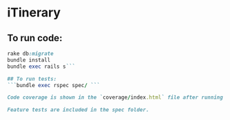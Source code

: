 # iTinerary
## To run code:
```rake db:create
rake db:migrate
bundle install
bundle exec rails s```

## To run tests:
```bundle exec rspec spec/ ``` 

Code coverage is shown in the `coverage/index.html` file after running specs.

Feature tests are included in the spec folder.


